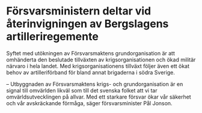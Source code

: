 # Försvarsministern deltar vid återinvigningen av Bergslagens artilleriregemente

Syftet med utökningen av Försvarsmaktens grundorganisation är att omhänderta den beslutade tillväxten av krigsorganisationen och ökad militär närvaro i hela landet. Med krigsorganisationens tillväxt följer även ett ökat behov av artilleriförband för bland annat brigaderna i södra Sverige.

– Utbyggnaden av Försvarsmaktens krigs- och grundorganisation är en signal till omvärlden likväl som till det svenska folket att vi tar omvärldsutvecklingen på allvar. Med ett starkare försvar ökar vår säkerhet och vår avskräckande förmåga, säger försvarsminister Pål Jonson.
